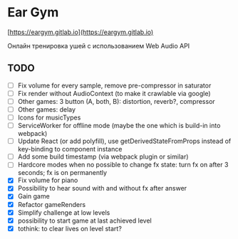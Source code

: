 # Ear Gym

[https://eargym.gitlab.io](https://eargym.gitlab.io)

Онлайн тренировка ушей с использованием Web Audio API

## TODO
- [ ] Fix volume for every sample, remove pre-compressor in saturator
- [ ] Fix render without AudioContext (to make it crawlable via google)
- [ ] Other games: 3 button (A, both, B): distortion, reverb?, compressor
- [ ] Other games: delay
- [ ] Icons for musicTypes
- [ ] ServiceWorker for offline mode (maybe the one which is build-in into webpack)
- [ ] Update React (or add polyfill), use getDerivedStateFromProps instead of key-binding to component instance
- [ ] Add some build timestamp (via webpack plugin or similar)
- [ ] Hardcore modes when no possible to change fx state: turn fx on after 3 seconds; fx is on permanently
- [x] Fix volume for piano
- [x] Possibility to hear sound with and without fx after answer
- [x] Gain game
- [x] Refactor gameRenders
- [x] Simplify challenge at low levels
- [x] possibility to start game at last achieved level
- [x] tothink: to clear lives on level start?
